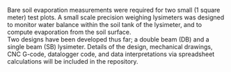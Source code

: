 Bare soil evaporation measurements were required for two small (1 square meter) test plots.  A small scale precision weighing lysimeters was designed to monitor water balance within the soil tank of the lysimeter, and to compute evaporation from the soil surface.  
Two designs have been developed thus far; a double beam (DB) and a single beam (SB) lysimeter.  Details of the design, mechanical drawings, CNC G-code, datalogger code, and data interpretations via spreadsheet calculations will be included in the repository.
